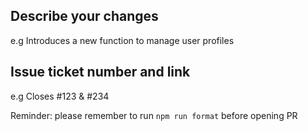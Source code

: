 ## Describe your changes

e.g Introduces a new function to manage user profiles

## Issue ticket number and link

e.g Closes #123 & #234

Reminder: please remember to run `npm run format` before opening PR

